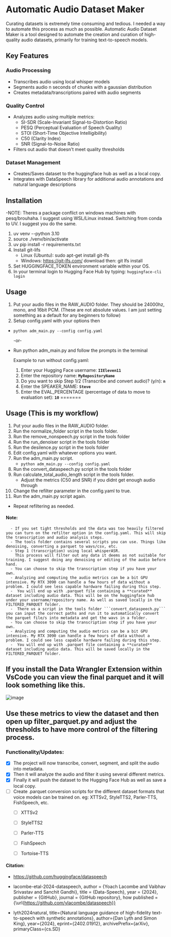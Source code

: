 # Automatic Audio Dataset Maker
Curating datasets is extremely time consuming and tedious. I needed a way to automate this process as much as possible. 
Automatic Audio Dataset Maker is a tool designed to automate the creation and curation of high-quality audio datasets, primarily for training text-to-speech models.

## Key Features

### Audio Processing
- Transcribes audio using local whisper models
- Segments audio n seconds of chunks with a gaussian distribution
- Creates metadata/transcriptions paired with audio segments

### Quality Control
- Analyzes audio using multiple metrics:
  - SI-SDR (Scale-Invariant Signal-to-Distortion Ratio)
  - PESQ (Perceptual Evaluation of Speech Quality)
  - STOI (Short-Time Objective Intelligibility)
  - C50 (Clarity Index)
  - SNR (Signal-to-Noise Ratio)
- Filters out audio that doesn't meet quality thresholds

### Dataset Management
- Creates/Saves dataset to the huggingface hub as well as a local copy.
- Integrates with DataSpeech library for additional audio annotations and natural language descriptions

## Installation
-NOTE: Theres a package conflict on windows machines with pesq/brouhaha. I suggest using WSL/Linux instead.
  Switching from conda to UV. I suggest you do the same. 
1. uv venv --python 3.10
2. source ./venv/bin/activate
3. uv pip install -r requirements.txt
4. Install git-lifs
   - Linux (Ubuntu): sudo apt-get install git-lfs 
   - Windows: https://git-lfs.com/ download then:  git lfs install 
6. Set HUGGINGFACE_TOKEN environment variable within your OS.
8. In your terminal login to Hugging Face Hub by typing: ```huggingface-cli login```


## Usage
1. Put your audio files in the RAW_AUDIO folder. They should be 24000hz, mono, and 16bit PCM. (These are not absolute values. I am just setting something as a default for any beginners to follow)
2. Setup config.yaml with your options then 
- ```python adm_main.py --config config.yaml``` 

   -or-
- Run python adm_main.py and follow the prompts in the terminal
   
   Example to run without config.yaml:
   1. Enter your Hugging Face username: __```IIEleven11```__
   2. Enter the repository name: __```MyRepositoryName```__
   3. Do you want to skip Step 1/2 (Transcribe and convert audio)? (y/n): __```n```__
   4. Enter the SPEAKER_NAME: __```Steve```__
   5. Enter the EVAL_PERCENTAGE (percentage of data to move to evaluation set): __```10```__
=======
## Usage (This is my workflow)
1. Put your audio files in the RAW_AUDIO folder.
2. Run the normalize_folder script in the tools folder.
3. Run the remove_nonspeech.py script in the tools folder
4. Run the run_denoiser script in the tools folder
5. Run the desilence.py script in the tools folder
6. Edit config.yaml with whatever options you want.
7. Run the adm_main.py script. 
   - ```python adm_main.py --config config.yaml```
8. Run the convert_dataspeech.py script in the tools folder
9. Run calculate_total_audio_length script in the tools folder.
   - Adjust the metrics (C50 and SNR) if you didnt get enough audio through
10. Change the refilter parameter in the config.yaml to true.
11. Run the adm_main.py script again.
   - Repeat refiltering as needed.

   #### Note: 
      - If you set tight thresholds and the data was too heavily filtered you can turn on the refilter option in the config.yaml. This will skip the transcription and audio analysis steps.
      - The tools folder contains several scripts you can use. Things like denoising, converting a parquet to wavs/csv, etc.
      - Step 1 (transcription) using local whisperASR.
        This process will filter out any data it deems as not suitable for training. I suggest doing any denoising or editing of the audio before hand.
      - You can choose to skip the transcription step if you have your own.
      - Analyzing and computing the audio metrics can be a bit GPU intensive. My RTX 3090 can handle a few hours of data without a problem. I could see less capable hardware failing during this step.
      -  You will end up with .parquet file containing a **curated** dataset including audio data. This will be on the huggingface hub under your username/repository name. As well as saved locally in the FILTERED_PARQUET folder.
      -  There us a script in the tools folder ```convert_dataspeech.py``` you can input the correct paths and run it to automatically convert the parquet file/s into metadata and get the wavs in a folder.
      - You can choose to skip the transcription step if you have your own.
      - Analyzing and computing the audio metrics can be a bit GPU intensive. My RTX 3090 can handle a few hours of data without a problem. I could see less capable hardware failing during this step.
      -  You will end up with .parquet file containing a **curated** dataset including audio data. This will be saved locally in the FILTERED_PARQUET folder.

## If you install the Data Wrangler Extension within VsCode you can view the final parquet and it will look something like this.
![image](https://github.com/user-attachments/assets/b8690113-4a25-4582-8868-95afc5b2a061)

## Use these metrics to view the dataset and then open up filter_parquet.py and adjust the thresholds to have more control of the filtering process.

### Functionality/Updates:
- [x] The project will now transcribe, convert, segment, and split the audio into metadata.
- [x] Then it will analyze the audio and filter it using several different metrics.
- [x] Finally it will push the dataset to the Hugging Face Hub as well as save a local copy.
- [ ] Create .parquet conversion scripts for the different dataset formats that voice models can be trained on. eg: XTTSv2, StyleTTS2, Parler-TTS, FishSpeech, etc.
   - [ ] XTTSv2
   - [ ] StyleTTS2
   - [ ] Parler-TTS
   - [ ] FishSpeech
   - [ ] Tortoise-TTS







#### Citation:
- https://github.com/huggingface/dataspeech

- lacombe-etal-2024-dataspeech,
  author = {Yoach Lacombe and Vaibhav Srivastav and Sanchit Gandhi},
  title = {Data-Speech},
  year = {2024},
  publisher = {GitHub},
  journal = {GitHub repository},
  how published = {\url{https://github.com/ylacombe/dataspeech}}

- lyth2024natural,
      title={Natural language guidance of high-fidelity text-to-speech with synthetic annotations},
      author={Dan Lyth and Simon King},
      year={2024},
      eprint={2402.01912},
      archivePrefix={arXiv},
      primaryClass={cs.SD}

